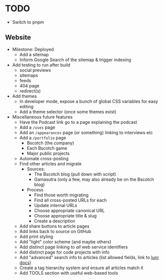 # TODO

- Switch to pnpm

## Website

- Milestone: Deployed
  - Add a sitemap
  - Inform Google Search of the sitemap & trigger indexing
- Add testing to run after build
  - social previews
  - sitemaps
  - feeds
  - 404 page
  - redirect(s)
- Add themes
  - In developer mode, expose a bunch of global CSS variables for easy editing
  - Add a theme selector (once some themes exist)
- Miscellaneous future features
  - Have the Podcast link go to a page explaining the podcast
  - Add a `/uses` page
  - Add an `/appearances` page (or something) linking to interviews etc
  - Add a `/portfolio` page
    - Bscotch (the company)
    - Each Bscotch game
    - Major public projects
  - Automate cross-posting
  - Find other articles and migrate
    - Sources:
      - The Bscotch blog (pull down with script)
      - Gamasutra (only a few, may also already be on the Bscotch blog)
    - Process
      - Find those worth migrating
      - Find all cross-posted URLs for each
      - Update internal URLs
      - Choose appropriate canonical URL
      - Choose appropriate title & slug
      - Create a description
  - Add share buttons to article pages
  - Add links back to source on GitHub
  - Add print styling
  - Add "light" color scheme (and maybe others)
  - Add distinct page linking to _all_ web service identifiers
  - Add distinct page for code projects with info
  - Add "advanced" search info to articles (list allowed fields, link to [lunr docs](https://lunrjs.com/guides/searching.html))
  - Create a tag hierarchy system and ensure all articles match it
  - Add TOOLS section with useful web-based tools
